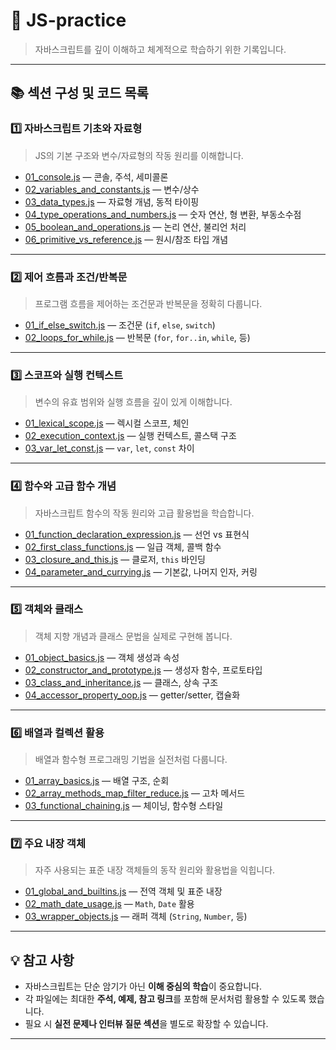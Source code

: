 # 🌱 JS-practice  
> 자바스크립트를 깊이 이해하고 체계적으로 학습하기 위한 기록입니다.

---

## 📚 섹션 구성 및 코드 목록

### 1️⃣ 자바스크립트 기초와 자료형  
> JS의 기본 구조와 변수/자료형의 작동 원리를 이해합니다.
- [01_console.js](01_basics-and-types/01_console.js) — 콘솔, 주석, 세미콜론  
- [02_variables_and_constants.js](01_basics-and-types/02_variables_and_constants.js) — 변수/상수  
- [03_data_types.js](01_basics-and-types/03_data_types.js) — 자료형 개념, 동적 타이핑  
- [04_type_operations_and_numbers.js](01_basics-and-types/04_type_operations_and_numbers.js) — 숫자 연산, 형 변환, 부동소수점  
- [05_boolean_and_operations.js](01_basics-and-types/05_boolean_and_operations.js) — 논리 연산, 불리언 처리  
- [06_primitive_vs_reference.js](01_basics-and-types/06_primitive_vs_reference.js) — 원시/참조 타입 개념  

---

### 2️⃣ 제어 흐름과 조건/반복문  
> 프로그램 흐름을 제어하는 조건문과 반복문을 정확히 다룹니다.
- [01_if_else_switch.js](02_control-flow/01_if_else_switch.js) — 조건문 (`if`, `else`, `switch`)  
- [02_loops_for_while.js](02_control-flow/02_loops_for_while.js) — 반복문 (`for`, `for..in`, `while`, 등)  

---

### 3️⃣ 스코프와 실행 컨텍스트  
> 변수의 유효 범위와 실행 흐름을 깊이 있게 이해합니다.
- [01_lexical_scope.js](03_scope-and-context/01_blocks_and_scope.js) — 렉시컬 스코프, 체인  
- [02_execution_context.js](03_scope-and-context/02_execution_context.js) — 실행 컨텍스트, 콜스택 구조  
- [03_var_let_const.js](03_scope-and-context/03_var_let_const.js) — `var`, `let`, `const` 차이  

---

### 4️⃣ 함수와 고급 함수 개념  
> 자바스크립트 함수의 작동 원리와 고급 활용법을 학습합니다.
- [01_function_declaration_expression.js](04_functions/01_function_declaration_expression.js) — 선언 vs 표현식  
- [02_first_class_functions.js](04_functions/02_first_class_functions.js) — 일급 객체, 콜백 함수  
- [03_closure_and_this.js](04_functions/03_closure_and_this.js) — 클로저, `this` 바인딩  
- [04_parameter_and_currying.js](04_functions/04_parameter_and_currying.js) — 기본값, 나머지 인자, 커링  

---

### 5️⃣ 객체와 클래스  
> 객체 지향 개념과 클래스 문법을 실제로 구현해 봅니다.
- [01_object_basics.js](05_objects-and-classes/01_object_basics.js) — 객체 생성과 속성  
- [02_constructor_and_prototype.js](05_objects-and-classes/02_constructor_and_prototype.js) — 생성자 함수, 프로토타입  
- [03_class_and_inheritance.js](05_objects-and-classes/03_class_and_inheritance.js) — 클래스, 상속 구조  
- [04_accessor_property_oop.js](05_objects-and-classes/04_accessor_property_oop.js) — getter/setter, 캡슐화  

---

### 6️⃣ 배열과 컬렉션 활용  
> 배열과 함수형 프로그래밍 기법을 실전처럼 다룹니다.
- [01_array_basics.js](06_arrays-and-functional/01_array_basics.js) — 배열 구조, 순회  
- [02_array_methods_map_filter_reduce.js](06_arrays-and-functional/02_array_methods_map_filter_reduce.js) — 고차 메서드  
- [03_functional_chaining.js](06_arrays-and-functional/03_functional_chaining.js) — 체이닝, 함수형 스타일  

---

### 7️⃣ 주요 내장 객체  
> 자주 사용되는 표준 내장 객체들의 동작 원리와 활용법을 익힙니다.
- [01_global_and_builtins.js](07_built-in-objects/01_global_and_builtins.js) — 전역 객체 및 표준 내장  
- [02_math_date_usage.js](07_built-in-objects/02_math_date_usage.js) — `Math`, `Date` 활용  
- [03_wrapper_objects.js](07_built-in-objects/03_wrapper_objects.js) — 래퍼 객체 (`String`, `Number`, 등)  

---

## 💡 참고 사항

- 자바스크립트는 단순 암기가 아닌 **이해 중심의 학습**이 중요합니다.  
- 각 파일에는 최대한 **주석, 예제, 참고 링크**를 포함해 문서처럼 활용할 수 있도록 했습니다.  
- 필요 시 **실전 문제나 인터뷰 질문 섹션**을 별도로 확장할 수 있습니다.

---
